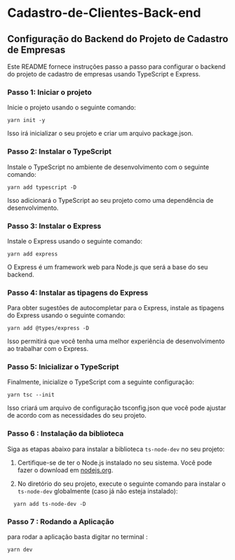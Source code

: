 # Cadastro-de-Clientes-Back-end

## Configuração do Backend do Projeto de Cadastro de Empresas

Este README fornece instruções passo a passo para configurar o backend do projeto de cadastro de empresas usando TypeScript e Express.

### Passo 1: Iniciar o projeto

Inicie o projeto usando o seguinte comando:

```
yarn init -y

```

Isso irá inicializar o seu projeto e criar um arquivo package.json.

### Passo 2: Instalar o TypeScript

Instale o TypeScript no ambiente de desenvolvimento com o seguinte comando:

```
yarn add typescript -D

```

Isso adicionará o TypeScript ao seu projeto como uma dependência de desenvolvimento.

### Passo 3: Instalar o Express

Instale o Express usando o seguinte comando:

```
yarn add express

```

O Express é um framework web para Node.js que será a base do seu backend.

### Passo 4: Instalar as tipagens do Express

Para obter sugestões de autocompletar para o Express, instale as tipagens do Express usando o seguinte comando:

```
yarn add @types/express -D

```

Isso permitirá que você tenha uma melhor experiência de desenvolvimento ao trabalhar com o Express.

### Passo 5: Inicializar o TypeScript

Finalmente, inicialize o TypeScript com a seguinte configuração:

```
yarn tsc --init

```
Isso criará um arquivo de configuração tsconfig.json que você pode ajustar de acordo com as necessidades do seu projeto.

### Passo 6 : Instalação da biblioteca 

Siga as etapas abaixo para instalar a biblioteca `ts-node-dev` no seu projeto:

1. Certifique-se de ter o Node.js instalado no seu sistema. Você pode fazer o download em [nodejs.org](https://nodejs.org/).

2. No diretório do seu projeto, execute o seguinte comando para instalar o `ts-node-dev` globalmente (caso já não esteja instalado):

```
  yarn add ts-node-dev -D

```
### Passo 7 : Rodando a Aplicação 

para rodar a aplicação basta digitar no terminal : 
```
yarn dev
```




